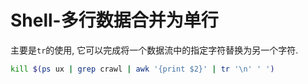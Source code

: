 # Shell-多行数据合并为单行

主要是`tr`的使用, 它可以完成将一个数据流中的指定字符替换为另一个字符.

```bash
kill $(ps ux | grep crawl | awk '{print $2}' | tr '\n' ' ')
```